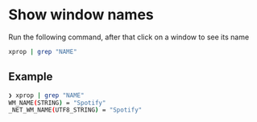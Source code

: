 # Show window names

Run the following command, after that click on a window to see its name

```bash
xprop | grep "NAME"
```

## Example

```bash
❯ xprop | grep "NAME"
WM_NAME(STRING) = "Spotify"
_NET_WM_NAME(UTF8_STRING) = "Spotify"
```
